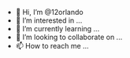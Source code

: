 - 👋 Hi, I’m @12orlando
- 👀 I’m interested in ...
- 🌱 I’m currently learning ...
- 💞️ I’m looking to collaborate on ...
- 📫 How to reach me ...

<!---
12orlando/12orlando is a ✨ special ✨ repository because its `README.md` (this file) appears on your GitHub profile.
You can click the Preview link to take a look at your changes.
--->
